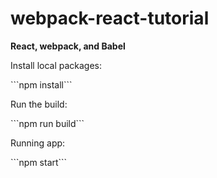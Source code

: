 # webpack-react-tutorial <br />
<strong>React, webpack, and Babel</strong> 
<div>
  Install local packages: <p>```npm install```</p>
  Run the build: <p>```npm run build```</p>
  Running app: <p>```npm start```</p>
</div>
